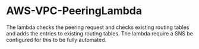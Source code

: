 # AWS-VPC-PeeringLambda
The lambda checks the peering request and checks existing routing tables and adds the entries to existing routing tables.
The lambda require a SNS be configured for this to be fully automated.

